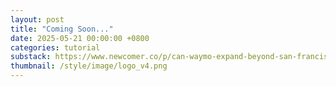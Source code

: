 ```yaml
---
layout: post
title: "Coming Soon..."
date: 2025-05-21 00:00:00 +0800
categories: tutorial
substack: https://www.newcomer.co/p/can-waymo-expand-beyond-san-francisco
thumbnail: /style/image/logo_v4.png
---
```

